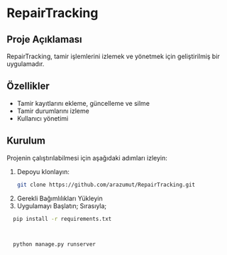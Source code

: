# RepairTracking

## Proje Açıklaması
RepairTracking, tamir işlemlerini izlemek ve yönetmek için geliştirilmiş bir uygulamadır.

## Özellikler
- Tamir kayıtlarını ekleme, güncelleme ve silme
- Tamir durumlarını izleme
- Kullanıcı yönetimi

## Kurulum
Projenin çalıştırılabilmesi için aşağıdaki adımları izleyin:

1. Depoyu klonlayın:
   ```bash
   git clone https://github.com/arazumut/RepairTracking.git
 2. Gerekli Bağımlılıkları Yükleyin
 3. Uygulamayı Başlatın; Sırasıyla;
 ```bash
   pip install -r requirements.txt


  
   python manage.py runserver
